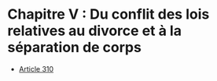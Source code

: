 # Chapitre V : Du conflit des lois relatives au divorce et à la séparation de corps

- [Article 310](article-310.md)
